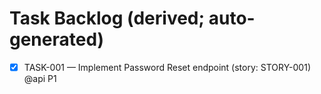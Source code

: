 # Task Backlog (derived; auto-generated)
- [x] TASK-001 — Implement Password Reset endpoint (story: STORY-001) @api P1
